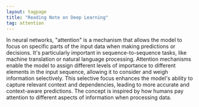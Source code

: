 ```yaml
---
layout: tagpage
title: "Reading Note on Deep Learning"
tag: attention
---
```


In neural networks, "attention" is a mechanism that allows the model to focus on specific parts of the input data when making predictions or decisions. It's particularly important in sequence-to-sequence tasks, like machine translation or natural language processing. Attention mechanisms enable the model to assign different levels of importance to different elements in the input sequence, allowing it to consider and weigh information selectively. This selective focus enhances the model's ability to capture relevant context and dependencies, leading to more accurate and context-aware predictions. The concept is inspired by how humans pay attention to different aspects of information when processing data.

